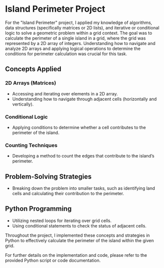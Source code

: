 # Island Perimeter Project

For the "Island Perimeter" project, I applied my knowledge of algorithms, data structures (specifically matrices or 2D lists), and iterative or conditional logic to solve a geometric problem within a grid context. The goal was to calculate the perimeter of a single island in a grid, where the grid was represented by a 2D array of integers. Understanding how to navigate and analyze 2D arrays and applying logical operations to determine the conditions for perimeter calculation was crucial for this task.

## Concepts Applied

### 2D Arrays (Matrices)

- Accessing and iterating over elements in a 2D array.
- Understanding how to navigate through adjacent cells (horizontally and vertically).

### Conditional Logic

- Applying conditions to determine whether a cell contributes to the perimeter of the island.

### Counting Techniques

- Developing a method to count the edges that contribute to the island’s perimeter.

## Problem-Solving Strategies

- Breaking down the problem into smaller tasks, such as identifying land cells and calculating their contribution to the perimeter.

## Python Programming

- Utilizing nested loops for iterating over grid cells.
- Using conditional statements to check the status of adjacent cells.

Throughout the project, I implemented these concepts and strategies in Python to effectively calculate the perimeter of the island within the given grid.

For further details on the implementation and code, please refer to the provided Python script or code documentation.
